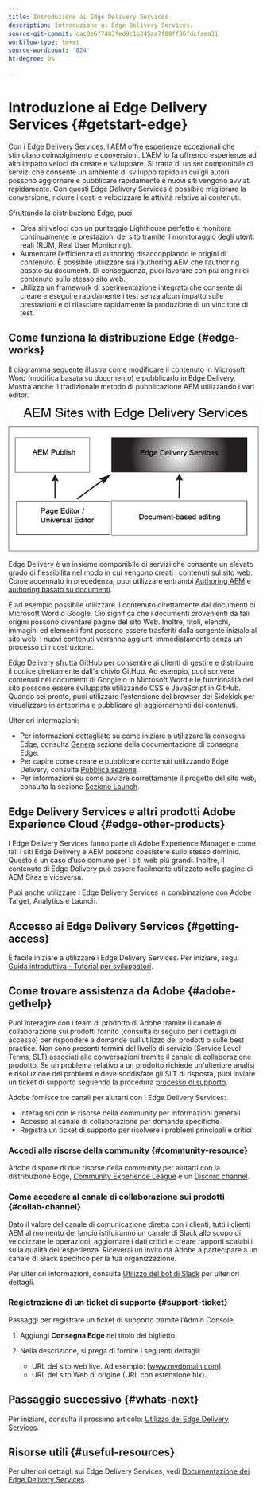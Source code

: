 ```yaml
---
title: Introduzione ai Edge Delivery Services
description: Introduzione ai Edge Delivery Services.
source-git-commit: cac0e6f7483fed9c1b245aa7f00ff36fdcfaea31
workflow-type: tm+mt
source-wordcount: '824'
ht-degree: 0%

---
```


# Introduzione ai Edge Delivery Services {#getstart-edge}

Con i Edge Delivery Services, l&#39;AEM offre esperienze eccezionali che stimolano coinvolgimento e conversioni. L’AEM lo fa offrendo esperienze ad alto impatto veloci da creare e sviluppare. Si tratta di un set componibile di servizi che consente un ambiente di sviluppo rapido in cui gli autori possono aggiornare e pubblicare rapidamente e nuovi siti vengono avviati rapidamente. Con questi Edge Delivery Services è possibile migliorare la conversione, ridurre i costi e velocizzare le attività relative ai contenuti.

Sfruttando la distribuzione Edge, puoi:

* Crea siti veloci con un punteggio Lighthouse perfetto e monitora continuamente le prestazioni del sito tramite il monitoraggio degli utenti reali (RUM, Real User Monitoring).
* Aumentare l’efficienza di authoring disaccoppiando le origini di contenuto. È possibile utilizzare sia l’authoring AEM che l’authoring basato su documenti. Di conseguenza, puoi lavorare con più origini di contenuto sullo stesso sito web.
* Utilizza un framework di sperimentazione integrato che consente di creare e eseguire rapidamente i test senza alcun impatto sulle prestazioni e di rilasciare rapidamente la produzione di un vincitore di test.

## Come funziona la distribuzione Edge {#edge-works}

Il diagramma seguente illustra come modificare il contenuto in Microsoft Word (modifica basata su documento) e pubblicarlo in Edge Delivery. Mostra anche il tradizionale metodo di pubblicazione AEM utilizzando i vari editor.

![Architettura di consegna Edge](assets/edgedelivery.png)

Edge Delivery è un insieme componibile di servizi che consente un elevato grado di flessibilità nel modo in cui vengono creati i contenuti sul sito web. Come accennato in precedenza, puoi utilizzare entrambi [Authoring AEM](/help/sites-authoring/author.md) e [authoring basato su documenti](https://www.hlx.live/docs/authoring).

È ad esempio possibile utilizzare il contenuto direttamente dai documenti di Microsoft Word o Google. Ciò significa che i documenti provenienti da tali origini possono diventare pagine del sito Web. Inoltre, titoli, elenchi, immagini ed elementi font possono essere trasferiti dalla sorgente iniziale al sito web. I nuovi contenuti verranno aggiunti immediatamente senza un processo di ricostruzione.

Edge Delivery sfrutta GitHub per consentire ai clienti di gestire e distribuire il codice direttamente dall’archivio GitHub. Ad esempio, puoi scrivere contenuti nei documenti di Google o in Microsoft Word e le funzionalità del sito possono essere sviluppate utilizzando CSS e JavaScript in GitHub. Quando sei pronto, puoi utilizzare l’estensione del browser del Sidekick per visualizzare in anteprima e pubblicare gli aggiornamenti dei contenuti.

Ulteriori informazioni:

* Per informazioni dettagliate su come iniziare a utilizzare la consegna Edge, consulta [Genera](https://www.hlx.live/docs/#build) sezione della documentazione di consegna Edge.
* Per capire come creare e pubblicare contenuti utilizzando Edge Delivery, consulta [Pubblica sezione](https://www.hlx.live/docs/authoring).
* Per informazioni su come avviare correttamente il progetto del sito web, consulta la sezione [Sezione Launch](https://www.hlx.live/docs/#launch).

## Edge Delivery Services e altri prodotti Adobe Experience Cloud {#edge-other-products}

I Edge Delivery Services fanno parte di Adobe Experience Manager e come tali i siti Edge Delivery e AEM possono coesistere sullo stesso dominio. Questo è un caso d’uso comune per i siti web più grandi. Inoltre, il contenuto di Edge Delivery può essere facilmente utilizzato nelle pagine di AEM Sites e viceversa.

Puoi anche utilizzare i Edge Delivery Services in combinazione con Adobe Target, Analytics e Launch.

## Accesso ai Edge Delivery Services {#getting-access}

È facile iniziare a utilizzare i Edge Delivery Services. Per iniziare, segui [Guida introduttiva - Tutorial per sviluppatori](https://www.hlx.live/developer/tutorial).

## Come trovare assistenza da Adobe {#adobe-gethelp}

Puoi interagire con i team di prodotto di Adobe tramite il canale di collaborazione sui prodotti fornito (consulta di seguito per i dettagli di accesso) per rispondere a domande sull’utilizzo dei prodotti o sulle best practice. Non sono presenti termini del livello di servizio (Service Level Terms, SLT) associati alle conversazioni tramite il canale di collaborazione prodotto. Se un problema relativo a un prodotto richiede un&#39;ulteriore analisi e risoluzione dei problemi e deve soddisfare gli SLT di risposta, puoi inviare un ticket di supporto seguendo la procedura [processo di supporto](https://experienceleague.adobe.com/?lang=en&amp;support-tab=home#support).

Adobe fornisce tre canali per aiutarti con i Edge Delivery Services:

* Interagisci con le risorse della community per informazioni generali
* Accesso al canale di collaborazione per domande specifiche
* Registra un ticket di supporto per risolvere i problemi principali e critici

### Accedi alle risorse della community {#community-resource}

Adobe dispone di due risorse della community per aiutarti con la distribuzione Edge, [Community Experience League](https://adobe.ly/3Q6kTKl) e un [Discord channel](https://discord.gg/YFTKQK8M).

### Come accedere al canale di collaborazione sui prodotti {#collab-channel}

Dato il valore del canale di comunicazione diretta con i clienti, tutti i clienti AEM al momento del lancio istituiranno un canale di Slack allo scopo di velocizzare le operazioni, aggiornare i dati critici e creare rapporti scalabili sulla qualità dell’esperienza. Riceverai un invito da Adobe a partecipare a un canale di Slack specifico per la tua organizzazione.

Per ulteriori informazioni, consulta [Utilizzo del bot di Slack](https://www.hlx.live/docs/slack) per ulteriori dettagli.

### Registrazione di un ticket di supporto {#support-ticket}

Passaggi per registrare un ticket di supporto tramite l’Admin Console:

1. Aggiungi **Consegna Edge** nel titolo del biglietto.
2. Nella descrizione, si prega di fornire i seguenti dettagli:

   * URL del sito web live. Ad esempio: [www.mydomain.com].
   * URL del sito Web di origine (URL con estensione hlx).

## Passaggio successivo {#whats-next}

Per iniziare, consulta il prossimo articolo: [Utilizzo dei Edge Delivery Services](/help/edge/using.md).

## Risorse utili {#useful-resources}

Per ulteriori dettagli sui Edge Delivery Services, vedi [Documentazione dei Edge Delivery Services](https://www.hlx.live/docs/).

